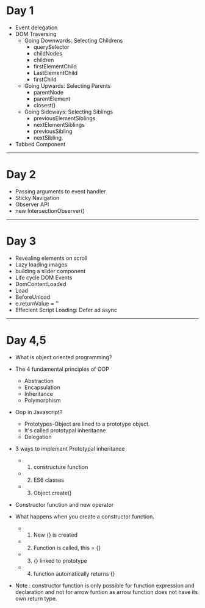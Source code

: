 # Day 1

- Event delegation
- DOM Traversing
  - Going Downwards: Selecting Childrens
    - querySelector
    - childNodes
    - children
    - firstElementChild
    - LastElementChild
    - firstChild
  - Going Upwards: Selecting Parents
    - parentNode
    - parentElement
    - closest()
  - Going Sideways: Selecting Siblings
    - previousElementSiblings
    - nextElementSiblings
    - previousSibling
    - nextSibling
- Tabbed Component

---

# Day 2

- Passing arguments to event handler
- Sticky Navigation
- Observer API
- new IntersectionObserver()

---

# Day 3

- Revealing elements on scroll
- Lazy loading images
- building a slider component
- Life cycle DOM Events
- DomContentLoaded
- Load
- BeforeUnload
- e.returnValue = ''
- Effecient Script Loading: Defer ad async

---

# Day 4,5

- What is object oriented programming?
- The 4 fundamental principles of OOP

  - Abstraction
  - Encapsulation
  - Inheritance
  - Polymorphism

- Oop in Javascript?

  - Prototypes-Object are lined to a prototype object.
  - It's called prototypal inheritacne
  - Delegation

- 3 ways to implement Prototypal inheritance

  - 1. constructure function
  - 2. ES6 classes
  - 3. Object.create()

- Constructor function and new operator

- What happens when you create a constructor function.

  - 1. New {} is created
  - 2. Function is called, this = {}
  - 3. {} linked to prototype
  - 4. function automatically returns {}

- Note : constructor function is only possible for function expression and declaration and not for arrow funtion as arrow function does not have its own return type.
